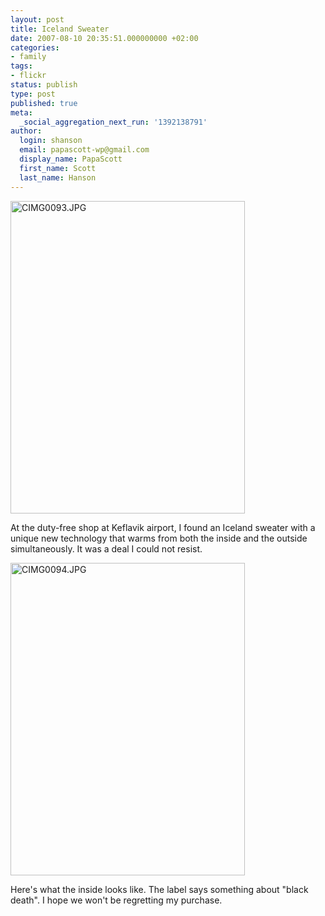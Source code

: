 ```yaml
---
layout: post
title: Iceland Sweater
date: 2007-08-10 20:35:51.000000000 +02:00
categories:
- family
tags:
- flickr
status: publish
type: post
published: true
meta:
  _social_aggregation_next_run: '1392138791'
author:
  login: shanson
  email: papascott-wp@gmail.com
  display_name: PapaScott
  first_name: Scott
  last_name: Hanson
---
```

<p><a href="http://www.flickr.com/photos/papascott/1074092998/" title="Photo Sharing"><img src="http://farm2.static.flickr.com/1264/1074092998_43710fbaac.jpg" width="375" height="500" alt="CIMG0093.JPG" /></a></p>
<p>At the duty-free shop at Keflavik airport, I found an Iceland sweater with a unique new technology that warms from both the inside and the outside simultaneously. It was a deal I could not resist.</p>
<p><a href="http://www.flickr.com/photos/papascott/1073232835/" title="Photo Sharing"><img src="http://farm2.static.flickr.com/1055/1073232835_c5c8468e76.jpg" width="375" height="500" alt="CIMG0094.JPG" /></a></p>
<p>Here's what the inside looks like. The label says something about "black death". I hope we won't be regretting my purchase.</p>
